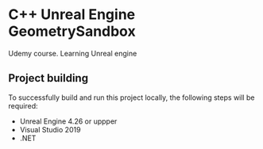 # C++ Unreal Engine GeometrySandbox

Udemy course. Learning Unreal engine

## Project building

To successfully build and run this project locally, the following steps will be required:

- Unreal Engine 4.26 or uppper
- Visual Studio 2019
- .NET
